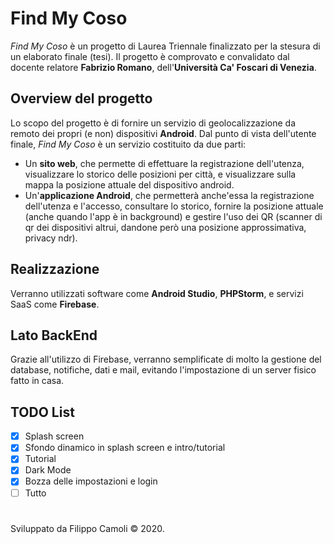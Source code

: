 # Find My Coso

_Find My Coso_ è un progetto di Laurea Triennale finalizzato per la stesura di un elaborato finale (tesi).
Il progetto è comprovato e convalidato dal docente relatore **Fabrizio Romano**, dell'**Università Ca' Foscari di Venezia**.

## Overview del progetto
Lo scopo del progetto è di fornire un servizio di geolocalizzazione da remoto dei propri (e non) dispositivi **Android**.
Dal punto di vista dell'utente finale, _Find My Coso_ è un servizio costituito da due parti:
* Un **sito web**, che permette di effettuare la registrazione dell'utenza, visualizzare lo storico delle posizioni per città, e visualizzare sulla mappa la posizione attuale del dispositivo android.
* Un'**applicazione Android**, che permetterà anche'essa la registrazione dell'utenza e l'accesso, consultare lo storico, fornire la posizione attuale (anche quando l'app è in background) e gestire l'uso dei QR (scanner di qr dei dispositivi altrui, dandone però una posizione approssimativa, privacy ndr).

## Realizzazione
Verranno utilizzati software come **Android Studio**, **PHPStorm**, e servizi SaaS come **Firebase**.

## Lato BackEnd
Grazie all'utilizzo di Firebase, verranno semplificate di molto la gestione del database, notifiche, dati e mail, evitando l'impostazione di un server fisico fatto in casa.

## TODO List
- [X] Splash screen
- [X] Sfondo dinamico in splash screen e intro/tutorial
- [X] Tutorial
- [X] Dark Mode
- [X] Bozza delle impostazioni e login
- [ ] Tutto

# 
Sviluppato da Filippo Camoli © 2020.
